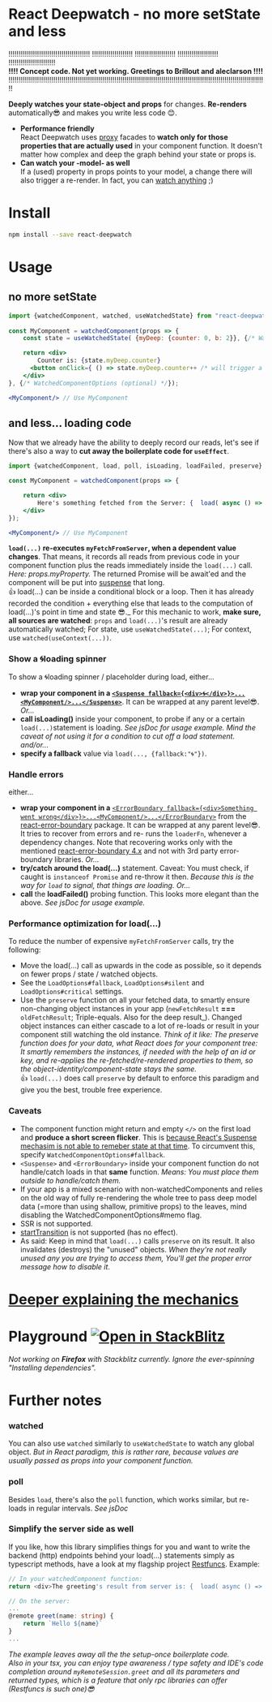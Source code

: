 # React Deepwatch - no more setState and less
!!!!!!!!!!!!!!!!!!!!!!!!!!!!!!!!!!!!!!!!  !!!!!!!!!!!!!!!!!!!!  !!!!!!!!!!!!!!!!!!!!  !!!!!!!!!!!!!!!!!!!!  !!!!!!!!!!!!!!!!!!!!!!!  
**!!!! Concept code. Not yet working. Greetings to Brillout and aleclarson !!!!**  
!!!!!!!!!!!!!!!!!!!!!!!!!!!!!!!!!!!!!!!!!!!!!!!!!!!!!!!!!!!!!!!!!!!!!!!!!!!!!!!!!!!!!!!!!!!!!!!!!!!!!!!!!!!!!!!!!!!!!!!!!!!!!!!


**Deeply watches your state-object and props** for changes. **Re-renders** automatically😎 and makes you write less code 😊.
- **Performance friendly**  
  React Deepwatch uses [proxy](https://developer.mozilla.org/en-US/docs/Web/JavaScript/Reference/Global_Objects/Proxy) facades to **watch only for those properties that are actually used** in your component function. It doesn't matter how complex and deep the graph behind your state or props is.
- **Can watch your -model- as well**  
  If a (used) property in props points to your model, a change there will also trigger a re-render. In fact, you can [watch anything](#watched) ;)

# Install
````bash
npm install --save react-deepwatch
````

# Usage
## no more setState
````jsx
import {watchedComponent, watched, useWatchedState} from "react-deepwatch"
          
const MyComponent = watchedComponent(props => {
    const state = useWatchedState( {myDeep: {counter: 0, b: 2}}, {/* WatchedOptions (optional) */} );

    return <div>
        Counter is: {state.myDeep.counter}
      <button onClick={ () => state.myDeep.counter++ /* will trigger a rerender */ }>Increase counter</button>
    </div>
}, {/* WatchedComponentOptions (optional) */});

<MyComponent/> // Use MyComponent
````

## and less... loading code
Now that we already have the ability to deeply record our reads, let's see if there's also a way to **cut away the boilerplate code for `useEffect`**.

````jsx
import {watchedComponent, load, poll, isLoading, loadFailed, preserve} from "react-deepwatch"

const MyComponent = watchedComponent(props => {

    return <div>
        Here's something fetched from the Server: {  load( async () => await myFetchFromServer(props.myProperty), {/* LoadOptions (optional) */} )  }
    </div>
});

<MyComponent/> // Use MyComponent
````
**`load(...)` re-executes `myFetchFromServer`, when a dependent value changes**. That means, it records all reads from previous code in your component function plus the reads immediately inside the `load(...)` call. _Here: props.myProperty._
The returned Promise will be await'ed and the component will be put into [suspense](https://react.dev/reference/react/Suspense) that long.  
👍 load(...) can be inside a conditional block or a loop. Then it has already recorded the condition + everything else that leads to the computation of load(...)'s point in time and state 😎._
For this mechanic to work, **make sure, all sources are watched**: `props` and `load(...)`'s result are already automatically watched; For state, use `useWatchedState(...)`; For context, use  `watched(useContext(...))`.

### Show a 🌀loading spinner
To show a 🌀loading spinner / placeholder during load, either...
 - **wrap your component in a [`<Suspense fallback={<div>🌀</div>}>...<MyComponent/>...</Suspense>`](https://react.dev/reference/react/Suspense)**. It can be wrapped at any parent level😎. _Or..._
 - **call isLoading()** inside your component, to probe if any or a certain `load(...)`statement is loading. _See jsDoc for usage example. Mind the caveat of not using it for a condition to cut off a load statement._ _and/or..._   
 - **specify a fallback** value via `load(..., {fallback:"🌀"})`.

### Handle errors
either...
 - **wrap your component in a** [`<ErrorBoundary fallback={<div>Something went wrong</div>}>...<MyComponent/>...</ErrorBoundary>`](https://github.com/bvaughn/react-error-boundary) from the [react-error-boundary](https://github.com/bvaughn/react-error-boundary) package. It can be wrapped at any parent level😎.  
   It tries to recover from errors and re- runs the `loaderFn`, whenever a dependency changes. Note that recovering works only with the mentioned [react-error-boundary 4.x](https://github.com/bvaughn/react-error-boundary) and not with 3rd party error-boundary libraries. _Or..._
 - **try/catch around the load(...)** statement. Caveat: You must check, if caught is `instanceof Promise` and re-throw it then. _Because this is the way for `load` to signal, that things are loading._ _Or..._
 - **call** the **loadFailed()** probing function. This looks more elegant than the above. _See jsDoc for usage example._

### Performance optimization for load(...)
To reduce the number of expensive `myFetchFromServer` calls, try the following:
- Move the load(...) call as upwards in the code as possible, so it depends on fewer props / state / watched objects.
- See the `LoadOptions#fallback`, `LoadOptions#silent` and `LoadOptions#critical` settings.
- Use the `preserve` function on all your fetched data, to smartly ensure non-changing object instances in your app (`newFetchResult` **===** `oldFetchResult`; Triple-equals. Also for the deep result_). Changed object instances can either cascade to a lot of re-loads or result in your component still watching the old instance.
  _Think of it like: The preserve function does for your data, what React does for your component tree: It smartly remembers the instances, if needed with the help of an id or key, and re-applies the re-fetched/re-rendered properties to them, so the object-identity/component-state stays the same._  
  👍 `load(...)` does call `preserve` by default to enforce this paradigm and give you the best, trouble free experience.

### Caveats
- The component function might return and empty `</>` on the first load and **produce a short screen flicker**. This is [because React's Suspense mechasim is not able to remeber state at that time](https://react.dev/reference/react/Suspense#caveats). To circumvent this, specify `WatchedComponentOptions#fallback`.
- `<Suspense>` and `<ErrorBoundary>` inside your component function do not handle/catch loads in that **same** function. _Means: You must place them outside to handle/catch them._
- If your app is a mixed scenario with non-watchedComponents and relies on the old way of fully re-rendering the whole tree to pass deep model data (=more than using shallow, primitive props) to the leaves, mind disabling the WatchedComponentOptions#memo flag.
- SSR is not supported.
- [startTransition](https://react.dev/reference/react/startTransition) is not supported (has no effect).
- As said: Keep in mind that `load(...)` calls `preserve` on its result. It also invalidates (destroys) the "unused" objects. _When they're not really unused any you are trying to access them, You'll get the proper error message how to disable it_.

# [Deeper explaining the mechanics](mechanics.md)

# Playground [![Open in StackBlitz](https://developer.stackblitz.com/img/open_in_stackblitz_small.svg)](https://stackblitz.com/fork/github/bogeeee/react-deepwatch/tree/1.x/example?title=react-deepwatch%20example&file=index.ts)
_Not working on **Firefox** with Stackblitz currently. Ignore the ever-spinning "Installing dependencies"._

# Further notes

### watched
You can also use `watched` similarly  to `useWatchedState` to watch any global object. _But in React paradigm, this is rather rare, because values are usually passed as props into your component function._

### poll
Besides `load`, there's also the `poll` function, which works similar, but re-loads in regular intervals. _See jsDoc_

### Simplify the server side as well
If you like, how this library simplifies things for you and want to write the backend (http) endpoints behind your load(...) statements simply as typescript methods, have a look at my flagship project [Restfuncs](https://github.com/bogeeee/restfuncs).
Example: 
````typescript
// In your watchedComponent function:
return <div>The greeting's result from server is: {  load( async () => await myRemoteSession.greet(state.name) )  }</div>

// On the server:
...
@remote greet(name: string) {
    return `Hello ${name}` 
}
...
````
_The example leaves away all the the setup-once boilerplate code.  
Also in your tsx, you can enjoy type awareness / type safety and IDE's code completion around `myRemoteSession.greet` and all its parameters and returned types, which is a feature that only rpc libraries can offer (Restfuncs is such one)😎_